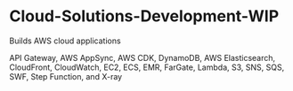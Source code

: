 # Cloud-Solutions-Development-WIP
Builds AWS cloud applications 

API Gateway, AWS AppSync, AWS CDK, DynamoDB, AWS Elasticsearch, CloudFront, CloudWatch, EC2, ECS, EMR, FarGate, Lambda, S3, SNS, SQS, SWF, Step Function, and X-ray
